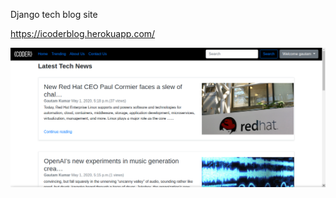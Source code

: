 Django tech blog  site



https://icoderblog.herokuapp.com/

![alt text](https://github.com/GK-SVG/IamCODER/blob/master/blog/static/blog/coderscreenshot.png)